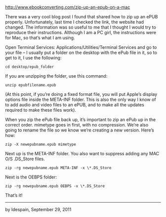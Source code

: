 http://www.ebookconverting.com/zip-up-an-epub-on-a-mac

There was a very cool blog post I found that shared how to zip up an ePUB properly. Unfortunately, last time I checked the link, the website had changed. The information was so useful to me that I thought I would try to reproduce their instructions. Although I am a PC girl, the instructions were for Mac, so that’s what I am using.

Open Terminal Services: Applications/Utilities/Terminal Services and go to your file – I usually put a folder on the desktop with the ePub file in it, so to get to it, I use the following:

`cd desktop/epub_folder`

If you are unzipping the folder, use this command:

`unzip epubfilename.epub`

(At this point, if you’re doing a fixed format file, you will put Apple’s display options file inside the META-INF folder. This is also the only way I know of to add audio and video files to an ePUB, and to make all the updates required to make these files work).

When you zip the ePub file back up, it’s important to zip an ePub up in the correct order. mimetype goes in first, with no compression. We’re also going to rename the file so we know we’re creating a new version. Here’s how:

`zip -X newepubname.epub mimetype`

Next up is the META-INF folder. You also want to suppress adding any MAC O/S .DS_Store files.

`zip -rg newepubname.epub META-INF -x \*.DS_Store`

Next is the OEBPS folder:

`zip -rg newepubname.epub OEBPS -x \*.DS_Store`

That’s it!

---
by ldespain, September 29, 2011
